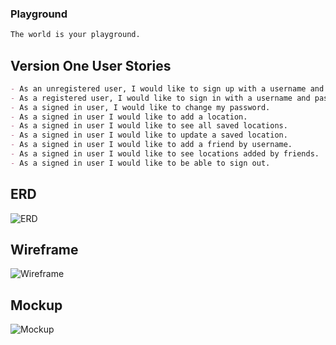 ### Playground
```md
The world is your playground.
```
## Version One User Stories
```md
- As an unregistered user, I would like to sign up with a username and password.
- As a registered user, I would like to sign in with a username and password.
- As a signed in user, I would like to change my password.
- As a signed in user I would like to add a location.
- As a signed in user I would like to see all saved locations.
- As a signed in user I would like to update a saved location.
- As a signed in user I would like to add a friend by username.
- As a signed in user I would like to see locations added by friends.
- As a signed in user I would like to be able to sign out.
```
## ERD
![ERD](https://i.imgur.com/JBzb5JL.png)
## Wireframe
![Wireframe](https://i.imgur.com/4hN5vau.png)
## Mockup
![Mockup](https://i.imgur.com/up6CD99.png)
